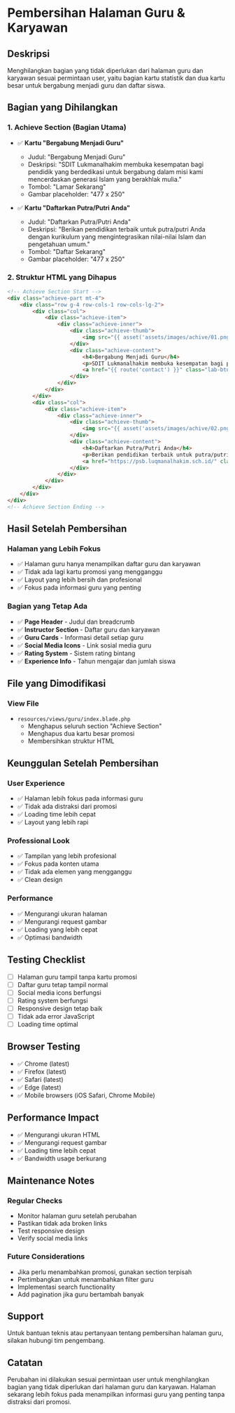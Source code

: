 # Pembersihan Halaman Guru & Karyawan

## Deskripsi
Menghilangkan bagian yang tidak diperlukan dari halaman guru dan karyawan sesuai permintaan user, yaitu bagian kartu statistik dan dua kartu besar untuk bergabung menjadi guru dan daftar siswa.

## Bagian yang Dihilangkan

### 1. **Achieve Section (Bagian Utama)**
- ✅ **Kartu "Bergabung Menjadi Guru"**
  - Judul: "Bergabung Menjadi Guru"
  - Deskripsi: "SDIT Lukmanalhakim membuka kesempatan bagi pendidik yang berdedikasi untuk bergabung dalam misi kami mencerdaskan generasi Islam yang berakhlak mulia."
  - Tombol: "Lamar Sekarang"
  - Gambar placeholder: "477 x 250"

- ✅ **Kartu "Daftarkan Putra/Putri Anda"**
  - Judul: "Daftarkan Putra/Putri Anda"
  - Deskripsi: "Berikan pendidikan terbaik untuk putra/putri Anda dengan kurikulum yang mengintegrasikan nilai-nilai Islam dan pengetahuan umum."
  - Tombol: "Daftar Sekarang"
  - Gambar placeholder: "477 x 250"

### 2. **Struktur HTML yang Dihapus**
```html
<!-- Achieve Section Start -->
<div class="achieve-part mt-4">
    <div class="row g-4 row-cols-1 row-cols-lg-2">
        <div class="col">
            <div class="achieve-item">
                <div class="achieve-inner">
                    <div class="achieve-thumb">
                        <img src="{{ asset('assets/images/achive/01.png') }}" alt="achieve thumb">
                    </div>
                    <div class="achieve-content">
                        <h4>Bergabung Menjadi Guru</h4>
                        <p>SDIT Lukmanalhakim membuka kesempatan bagi pendidik yang berdedikasi untuk bergabung dalam misi kami mencerdaskan generasi Islam yang berakhlak mulia.</p>
                        <a href="{{ route('contact') }}" class="lab-btn"><span>Lamar Sekarang</span></a>
                    </div>
                </div>
            </div>
        </div>
        <div class="col">
            <div class="achieve-item">
                <div class="achieve-inner">
                    <div class="achieve-thumb">
                        <img src="{{ asset('assets/images/achive/02.png') }}" alt="achieve thumb">
                    </div>
                    <div class="achieve-content">
                        <h4>Daftarkan Putra/Putri Anda</h4>
                        <p>Berikan pendidikan terbaik untuk putra/putri Anda dengan kurikulum yang mengintegrasikan nilai-nilai Islam dan pengetahuan umum.</p>
                        <a href="https://psb.luqmanalhakim.sch.id/" class="lab-btn"><span>Daftar Sekarang</span></a>
                    </div>
                </div>
            </div>
        </div>
    </div>
</div>
<!-- Achieve Section Ending -->
```

## Hasil Setelah Pembersihan

### **Halaman yang Lebih Fokus**
- ✅ Halaman guru hanya menampilkan daftar guru dan karyawan
- ✅ Tidak ada lagi kartu promosi yang mengganggu
- ✅ Layout yang lebih bersih dan profesional
- ✅ Fokus pada informasi guru yang penting

### **Bagian yang Tetap Ada**
- ✅ **Page Header** - Judul dan breadcrumb
- ✅ **Instructor Section** - Daftar guru dan karyawan
- ✅ **Guru Cards** - Informasi detail setiap guru
- ✅ **Social Media Icons** - Link sosial media guru
- ✅ **Rating System** - Sistem rating bintang
- ✅ **Experience Info** - Tahun mengajar dan jumlah siswa

## File yang Dimodifikasi

### **View File**
- `resources/views/guru/index.blade.php`
  - Menghapus seluruh section "Achieve Section"
  - Menghapus dua kartu besar promosi
  - Membersihkan struktur HTML

## Keunggulan Setelah Pembersihan

### **User Experience**
- ✅ Halaman lebih fokus pada informasi guru
- ✅ Tidak ada distraksi dari promosi
- ✅ Loading time lebih cepat
- ✅ Layout yang lebih rapi

### **Professional Look**
- ✅ Tampilan yang lebih profesional
- ✅ Fokus pada konten utama
- ✅ Tidak ada elemen yang mengganggu
- ✅ Clean design

### **Performance**
- ✅ Mengurangi ukuran halaman
- ✅ Mengurangi request gambar
- ✅ Loading yang lebih cepat
- ✅ Optimasi bandwidth

## Testing Checklist

- [ ] Halaman guru tampil tanpa kartu promosi
- [ ] Daftar guru tetap tampil normal
- [ ] Social media icons berfungsi
- [ ] Rating system berfungsi
- [ ] Responsive design tetap baik
- [ ] Tidak ada error JavaScript
- [ ] Loading time optimal

## Browser Testing

- ✅ Chrome (latest)
- ✅ Firefox (latest)
- ✅ Safari (latest)
- ✅ Edge (latest)
- ✅ Mobile browsers (iOS Safari, Chrome Mobile)

## Performance Impact

- ✅ Mengurangi ukuran HTML
- ✅ Mengurangi request gambar
- ✅ Loading time lebih cepat
- ✅ Bandwidth usage berkurang

## Maintenance Notes

### **Regular Checks**
- Monitor halaman guru setelah perubahan
- Pastikan tidak ada broken links
- Test responsive design
- Verify social media links

### **Future Considerations**
- Jika perlu menambahkan promosi, gunakan section terpisah
- Pertimbangkan untuk menambahkan filter guru
- Implementasi search functionality
- Add pagination jika guru bertambah banyak

## Support

Untuk bantuan teknis atau pertanyaan tentang pembersihan halaman guru, silakan hubungi tim pengembang.

## Catatan

Perubahan ini dilakukan sesuai permintaan user untuk menghilangkan bagian yang tidak diperlukan dari halaman guru dan karyawan. Halaman sekarang lebih fokus pada menampilkan informasi guru yang penting tanpa distraksi dari promosi. 